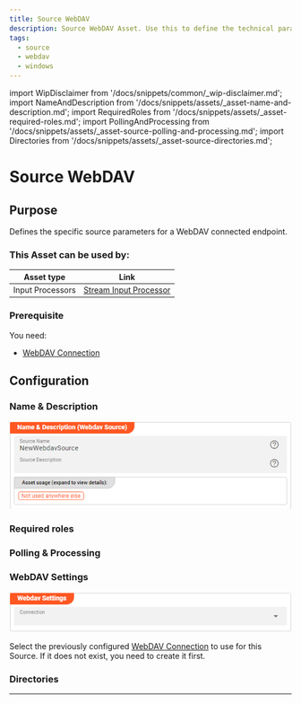 ```yaml
---
title: Source WebDAV
description: Source WebDAV Asset. Use this to define the technical parameters for a WebDav source connection.
tags:
  - source
  - webdav
  - windows
---
```


import WipDisclaimer from '/docs/snippets/common/_wip-disclaimer.md';
import NameAndDescription from '/docs/snippets/assets/_asset-name-and-description.md';
import RequiredRoles from '/docs/snippets/assets/_asset-required-roles.md';
import PollingAndProcessing from '/docs/snippets/assets/_asset-source-polling-and-processing.md';
import Directories from '/docs/snippets/assets/_asset-source-directories.md';

# Source WebDAV

## Purpose

Defines the specific source parameters for a WebDAV connected endpoint. 

### This Asset can be used by:

| Asset type       | Link                                                                       |
|------------------|----------------------------------------------------------------------------|
| Input Processors | [Stream Input Processor](/docs/assets/processors-input/asset-input-stream) |

### Prerequisite

You need:

* [WebDAV Connection](/docs/assets/connections/asset-connection-webdav)

## Configuration

### Name & Description

![Name & Description (WebDAV Source)](./.asset-source-webdav_images/1715690942607.png "Name & Description (WebDAV Source)")

<NameAndDescription></NameAndDescription>

### Required roles

<RequiredRoles></RequiredRoles>

### Polling & Processing

<PollingAndProcessing></PollingAndProcessing>

### WebDAV Settings

![Connection (WebDAV Source)](./.asset-source-webdav_images/1715691789968.png "Connection (WebDAV Source)")


Select the previously configured [WebDAV Connection](/docs/assets/connections/asset-connection-webdav) to use for this Source.
If it does not exist, you need to create it first.

### Directories

<Directories></Directories>


---

<WipDisclaimer></WipDisclaimer>
